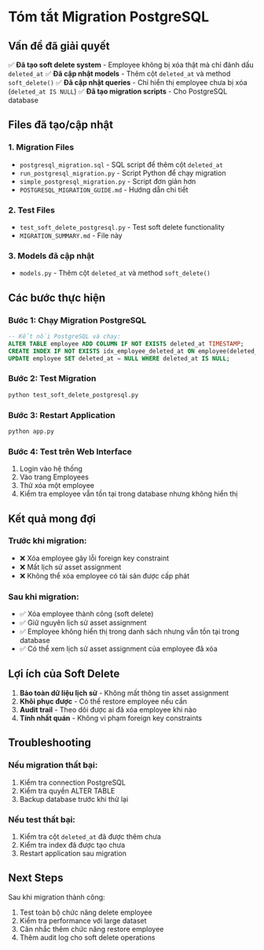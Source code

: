 # Tóm tắt Migration PostgreSQL

## Vấn đề đã giải quyết
✅ **Đã tạo soft delete system** - Employee không bị xóa thật mà chỉ đánh dấu `deleted_at`
✅ **Đã cập nhật models** - Thêm cột `deleted_at` và method `soft_delete()`
✅ **Đã cập nhật queries** - Chỉ hiển thị employee chưa bị xóa (`deleted_at IS NULL`)
✅ **Đã tạo migration scripts** - Cho PostgreSQL database

## Files đã tạo/cập nhật

### 1. Migration Files
- `postgresql_migration.sql` - SQL script để thêm cột `deleted_at`
- `run_postgresql_migration.py` - Script Python để chạy migration
- `simple_postgresql_migration.py` - Script đơn giản hơn
- `POSTGRESQL_MIGRATION_GUIDE.md` - Hướng dẫn chi tiết

### 2. Test Files
- `test_soft_delete_postgresql.py` - Test soft delete functionality
- `MIGRATION_SUMMARY.md` - File này

### 3. Models đã cập nhật
- `models.py` - Thêm cột `deleted_at` và method `soft_delete()`

## Các bước thực hiện

### Bước 1: Chạy Migration PostgreSQL
```sql
-- Kết nối PostgreSQL và chạy:
ALTER TABLE employee ADD COLUMN IF NOT EXISTS deleted_at TIMESTAMP;
CREATE INDEX IF NOT EXISTS idx_employee_deleted_at ON employee(deleted_at);
UPDATE employee SET deleted_at = NULL WHERE deleted_at IS NULL;
```

### Bước 2: Test Migration
```bash
python test_soft_delete_postgresql.py
```

### Bước 3: Restart Application
```bash
python app.py
```

### Bước 4: Test trên Web Interface
1. Login vào hệ thống
2. Vào trang Employees
3. Thử xóa một employee
4. Kiểm tra employee vẫn tồn tại trong database nhưng không hiển thị

## Kết quả mong đợi

### Trước khi migration:
- ❌ Xóa employee gây lỗi foreign key constraint
- ❌ Mất lịch sử asset assignment
- ❌ Không thể xóa employee có tài sản được cấp phát

### Sau khi migration:
- ✅ Xóa employee thành công (soft delete)
- ✅ Giữ nguyên lịch sử asset assignment
- ✅ Employee không hiển thị trong danh sách nhưng vẫn tồn tại trong database
- ✅ Có thể xem lịch sử asset assignment của employee đã xóa

## Lợi ích của Soft Delete

1. **Bảo toàn dữ liệu lịch sử** - Không mất thông tin asset assignment
2. **Khôi phục được** - Có thể restore employee nếu cần
3. **Audit trail** - Theo dõi được ai đã xóa employee khi nào
4. **Tính nhất quán** - Không vi phạm foreign key constraints

## Troubleshooting

### Nếu migration thất bại:
1. Kiểm tra connection PostgreSQL
2. Kiểm tra quyền ALTER TABLE
3. Backup database trước khi thử lại

### Nếu test thất bại:
1. Kiểm tra cột `deleted_at` đã được thêm chưa
2. Kiểm tra index đã được tạo chưa
3. Restart application sau migration

## Next Steps

Sau khi migration thành công:
1. Test toàn bộ chức năng delete employee
2. Kiểm tra performance với large dataset
3. Cân nhắc thêm chức năng restore employee
4. Thêm audit log cho soft delete operations 